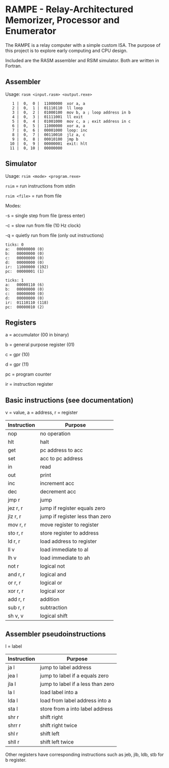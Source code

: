 # RAMPE - Relay-Architectured Memorizer, Processor and Enumerator

The RAMPE is a relay computer with a simple custom ISA.
The purpose of this project is to explore early computing and CPU design.

Included are the RASM assembler and RSIM simulator. Both are written in Fortran.

## Assembler

Usage: `rasm <input.rasm> <output.rexe>`

```
   1 |  0,  0 |  11000000  xor a, a                        
   2 |  0,  1 |  01110110  ll loop                         
   3 |  0,  2 |  01000100  mov b, a ; loop address in b    
   4 |  0,  3 |  01111001  ll exit                         
   5 |  0,  4 |  01001000  mov c, a ; exit address in c    
   6 |  0,  5 |  11000000  xor a, a                        
   7 |  0,  6 |  00001000  loop: inc                       
   8 |  0,  7 |  00110010  jlz a, c                        
   9 |  0,  8 |  00010100  jmp b                           
  10 |  0,  9 |  00000001  exit: hlt                       
  11 |  0, 10 |  00000000                                  
```

## Simulator

Usage: `rsim <mode> <program.rexe>`

`rsim` = run instructions from stdin

`rsim <file>` = run from file

Modes:

-s = single step from file (press enter)

-c = slow run from file (10 Hz clock)

-q = quietly run from file (only out instructions)

```
ticks: 0
a:   00000000 (0)
b:   00000000 (0)
c:   00000000 (0)
d:   00000000 (0)
ir:  11000000 (192)
pc:  00000001 (1)

ticks: 1
a:   00000110 (6)
b:   00000000 (0)
c:   00000000 (0)
d:   00000000 (0)
ir:  01110110 (118)
pc:  00000010 (2)
```

## Registers

a = accumulator (00 in binary)

b = general purpose register (01)

c = gpr (10)

d = gpr (11)

pc = program counter

ir = instruction register

## Basic instructions (see documentation)

v = value, a = address, r = register

| Instruction | Purpose |
| ----------- | ------- |
| nop | no operation |
| hlt | halt |
| get | pc address to acc |
| set | acc to pc address |
| in | read |
| out | print |
| inc | increment acc |
| dec | decrement acc |
| jmp r | jump |
| jez r, r | jump if register equals zero |
| jlz r, r | jump if register less than zero |
| mov r, r | move register to register |
| sto r, r | store register to address |
| ld r, r | load address to register |
| ll v | load immediate to al |
| lh v | load immediate to ah |
| not r | logical not |
| and r, r | logical and |
| or r, r | logical or |
| xor r, r | logical xor |
| add r, r | addition |
| sub r, r | subtraction |
| sh v, v | logical shift |

## Assembler pseudoinstructions

l = label

| Instruction | Purpose |
| ----------- | ------- |
| ja l | jump to label address |
| jea l | jump to label if a equals zero |
| jla l | jump to label if a less than zero |
| la l | load label into a |
| lda l | load from label address into a |
| sta l | store from a into label address |
| shr r | shift right |
| shrr r | shift right twice |
| shl r | shift left |
| shll r | shift left twice |

Other registers have corresponding instructions such as jeb, jlb, ldb, stb for b register.

